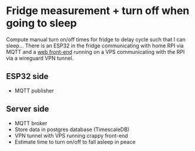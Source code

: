 # Fridge measurement + turn off when going to sleep
Compute manual turn on/off times for fridge to delay cycle such that I can sleep... There is an ESP32 in the fridge communicating with home RPI via MQTT and a [web front-end](http://koelkast.royvorster.nl/) running on a VPS communicating with the RPI via a wireguard VPN tunnel.

## ESP32 side
- MQTT publisher

## Server side
- MQTT broker
- Store data in postgres database (TimescaleDB)
- VPN tunnel with VPS running crappy front-end
- Estimate time to turn on/off to fall asleep in peace

